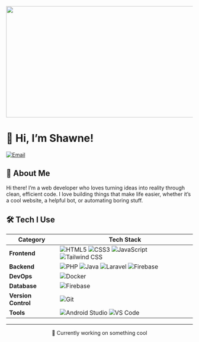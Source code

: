 <a href="https://github.com/devxb/gitanimals">
<img
  src="https://render.gitanimals.org/farms/xhide341"
  width="600"
  height="300"
/>
</a>


# 👋 Hi, I’m Shawne!  

[![Email](https://img.shields.io/badge/Email-shawnehgn10%40gmail.com-blue?style=flat-square&logo=gmail)](mailto:shawnehgn10@gmail.com)  

## 🚀 About Me  
Hi there! I’m a web developer who loves turning ideas into reality through clean, efficient code. I love building things that make life easier, whether it’s a cool website, a helpful bot, or automating boring stuff.

## 🛠️ Tech I Use  

| **Category**     | **Tech Stack**                                                                                                                                                             |
|-------------------|--------------------------------------------------------------------------------------------------------------------------------------------------------------------------|
| **Frontend**      | ![HTML5](https://img.shields.io/badge/HTML5-E34F26?style=flat-square&logo=html5&logoColor=white) ![CSS3](https://img.shields.io/badge/CSS3-1572B6?style=flat-square&logo=css3&logoColor=white) ![JavaScript](https://img.shields.io/badge/JavaScript-F7DF1E?style=flat-square&logo=javascript&logoColor=black) ![Tailwind CSS](https://img.shields.io/badge/Tailwind_CSS-38B2AC?style=flat-square&logo=tailwind-css&logoColor=white) |
| **Backend**       | ![PHP](https://img.shields.io/badge/PHP-777BB4?style=flat-square&logo=php&logoColor=white) ![Java](https://img.shields.io/badge/Java-007396?style=flat-square&logo=java&logoColor=white) ![Laravel](https://img.shields.io/badge/Laravel-FF2D20?style=flat-square&logo=laravel&logoColor=white) ![Firebase](https://img.shields.io/badge/Firebase-039BE5?style=flat-square&logo=firebase&logoColor=white) |
| **DevOps**        | ![Docker](https://img.shields.io/badge/Docker-2CA5E0?style=flat-square&logo=docker&logoColor=white) |
| **Database**      | ![Firebase](https://img.shields.io/badge/Firebase-039BE5?style=flat-square&logo=firebase&logoColor=white) |
| **Version Control**| ![Git](https://img.shields.io/badge/Git-F05032?style=flat-square&logo=git&logoColor=white) |
| **Tools**         | ![Android Studio](https://img.shields.io/badge/Android_Studio-3DDC84?style=flat-square&logo=android-studio&logoColor=white) ![VS Code](https://img.shields.io/badge/Visual_Studio_Code-0078D4?style=flat-square&logo=visual-studio-code&logoColor=white) |

---

<p align="center">
🔭 Currently working on something cool
</p>
